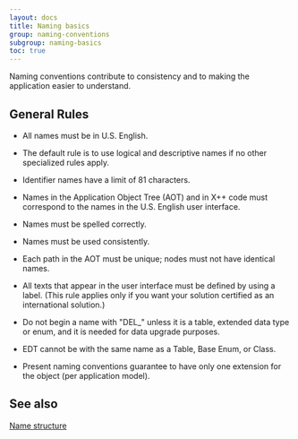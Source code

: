 ```yaml
---
layout: docs
title: Naming basics
group: naming-conventions
subgroup: naming-basics
toc: true
---
```


Naming conventions contribute to consistency and to making the application easier to understand.
## General Rules

  - All names must be in U.S. English.

  - The default rule is to use logical and descriptive names if no other specialized rules apply.

  - Identifier names have a limit of 81 characters.

  - Names in the Application Object Tree (AOT) and in X++ code must correspond to the names in the U.S. English user interface.

  - Names must be spelled correctly.

  - Names must be used consistently.

  - Each path in the AOT must be unique; nodes must not have identical names.

  - All texts that appear in the user interface must be defined by using a label. (This rule applies only if you want your solution certified as an international solution.)

  - Do not begin a name with "DEL\_" unless it is a table, extended data type or enum, and it is needed for data upgrade purposes. 

  - EDT cannot be with the same name as a Table, Base Enum, or Class.
  
  - Present naming conventions guarantee to have only one extension for the object (per application model). 
  
## See also

[Name structure](name-structure.md)

